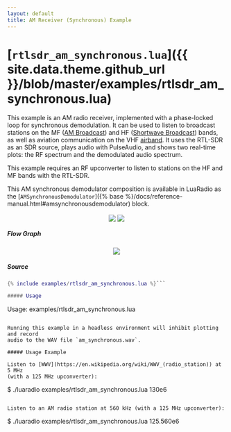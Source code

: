 ```yaml
---
layout: default
title: AM Receiver (Synchronous) Example
---
```


# [`rtlsdr_am_synchronous.lua`]({{ site.data.theme.github_url }}/blob/master/examples/rtlsdr_am_synchronous.lua)

This example is an AM radio receiver, implemented with a phase-locked loop for
synchronous demodulation. It can be used to listen to broadcast stations on the
MF ([AM Broadcast](https://en.wikipedia.org/wiki/AM_broadcasting)) and HF
([Shortwave
Broadcast](https://en.wikipedia.org/wiki/Shortwave_radio#Shortwave_broadcasting))
bands, as well as aviation communication on the VHF
[airband](https://en.wikipedia.org/wiki/Airband). It uses the RTL-SDR as an SDR
source, plays audio with PulseAudio, and shows two real-time plots: the RF
spectrum and the demodulated audio spectrum.

This example requires an RF upconverter to listen to stations on the HF and MF
bands with the RTL-SDR.

This AM synchronous demodulator composition is available in LuaRadio as the
[`AMSynchronousDemodulator`]({% base
%}/docs/reference-manual.html#amsynchronousdemodulator) block.

<p align="center">
<a href="{% base %}/images/screenshot-rtlsdr_am_synchronous.png" target="_blank"><img src="{% base %}{% thumbnail /images/screenshot-rtlsdr_am_synchronous.png 395 %}" style="display: inline-block; vertical-align: middle;" /></a>
<a href="https://asciinema.org/a/8hyfpx0bis5ufmbh95ic1cx4o" target="_blank"><img src="{% base %}{% thumbnail /images/asciinema-rtlsdr_am_synchronous.png 395 %}" style="display: inline-block; vertical-align: middle;" /></a>
</p>

##### Flow Graph

<p align="center">
<img src="{% base %}/docs/figures/flowgraph_rtlsdr_am_synchronous.png" />
</p>

##### Source

``` lua
{% include examples/rtlsdr_am_synchronous.lua %}```

##### Usage

```
Usage: examples/rtlsdr_am_synchronous.lua <frequency>
```

Running this example in a headless environment will inhibit plotting and record
audio to the WAV file `am_synchronous.wav`.

##### Usage Example

Listen to [WWV](https://en.wikipedia.org/wiki/WWV_(radio_station)) at 5 MHz
(with a 125 MHz upconverter):

```
$ ./luaradio examples/rtlsdr_am_synchronous.lua 130e6
```

Listen to an AM radio station at 560 kHz (with a 125 MHz upconverter):

```
$ ./luaradio examples/rtlsdr_am_synchronous.lua 125.560e6
```
